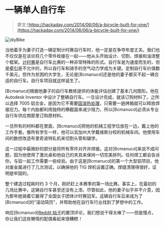# 一辆单人自行车

> 原文:[https://hackaday.com/2014/06/06/a-bicycle-built-for-one/](https://hackaday.com/2014/06/06/a-bicycle-built-for-one/)

![diyBike](../Images/8c46850b95766356bfbf2bb083a4c300.png)

当他着手为妻子打造一辆定制计时赛自行车时，他一定是在争夺年度丈夫。我们也不仅仅是在谈论将几个零件栓接在一起——他从头开始设计、切割、焊接和油漆整个框架。[计时赛](http://en.wikipedia.org/wiki/Time_trial_bicycle)是自行车比赛的一种非常特殊的形式。自行车是为速度而生的，但是[牵引](http://en.wikipedia.org/wiki/Drafting_(racing))是不允许的，所以自行车和骑手的空气动力学成为关键。定制自行车价值数千美元，但作为贫困的大学生，无论是[Bcmanucd]还是他的妻子都买不起一辆合适的自行车。自行车项目就这样诞生了。

[Bcmanucd]根据他妻子的自行车教练提供的体能评估创建了基本几何图形。他在 Autodesk Inventor 中设计了整辆自行车。一旦设计完成，就该订购材料了。之所以选择 7005 铝合金，是因为它不需要[固溶热处理](http://en.wikipedia.org/wiki/Heat_treating)，只需要一趟烤箱就可以释放焊接应力。每个内胎都利用独特的横截面来减少阻力，所以[Bcmanucd]必须从专业自行车供应商那里订购原材料。

一旦所有的材料都在里面，[Bcmanucd]把他的机械工程学位放在一边，戴上他的工作手套。像所有学生一样，他可以去加州大学戴维斯分校的机械车间。他使用车间的数控改造布里奇波特轧机来切割头管和辍学。

这一过程中最微妙的部分是将所有零件对齐并焊接。这对[Bcmanucd]来说不成问题，因为他使用了激光桌和他自己的夹具来保持一切完美排列。任何焊工都会告诉你，与铝一起工作需要一些经验。由于这是[Bcmanucd]的第一个大型铝项目，他对废金属进行了几次测试，以确保他的 TIG 焊机设置正确。焊缝清理得很好，证明是牢固的。

整个建造过程耗时约 3 个月，刚好赶上本赛季的第一场比赛。事实上，在最初的几场比赛中，这辆自行车甚至还没有上漆。尽管如此，他的妻子似乎并不介意，因为那年她骑着它赢得了全国女子团体计时赛冠军。这辆自行车后来成为了[Bcmanucd]的“滚动简历”，并帮助他在自行车行业找到了梦想中的工作。

响应[Bcmanucd][Reddit 帖子](http://www.reddit.com/r/DIY/comments/27dv60/i_made_a_bicycle_for_my_wife/)的置顶评论，我们想说干得太棒了——但是慢点，你让我们这些懒惰的配偶看起来很糟糕！